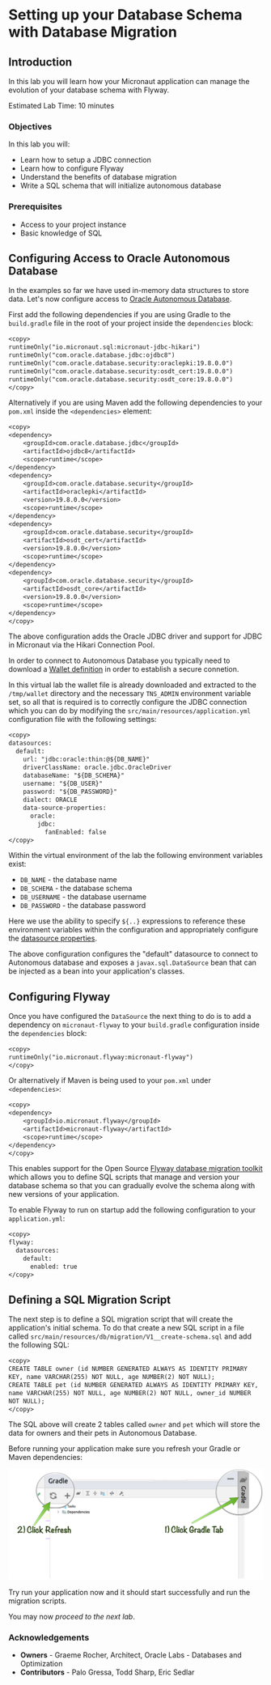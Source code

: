 # Setting up your Database Schema with Database Migration

## Introduction
In this lab you will learn how your Micronaut application can manage the evolution of your database schema with Flyway.

Estimated Lab Time: 10 minutes

### Objectives

In this lab you will:
* Learn how to setup a JDBC connection
* Learn how to configure Flyway
* Understand the benefits of database migration
* Write a SQL schema that will initialize autonomous database

### Prerequisites

- Access to your project instance
- Basic knowledge of SQL

## Configuring Access to Oracle Autonomous Database

In the examples so far we have used in-memory data structures to store data. Let's now configure access to [Oracle Autonomous Database](https://www.oracle.com/autonomous-database/).

First add the following dependencies if you are using Gradle to the `build.gradle` file in the root of your project inside the `dependencies` block:

	<copy>
	runtimeOnly("io.micronaut.sql:micronaut-jdbc-hikari")
    runtimeOnly("com.oracle.database.jdbc:ojdbc8")
    runtimeOnly("com.oracle.database.security:oraclepki:19.8.0.0")
    runtimeOnly("com.oracle.database.security:osdt_cert:19.8.0.0")
    runtimeOnly("com.oracle.database.security:osdt_core:19.8.0.0")
	</copy>

Alternatively if you are using Maven add the following dependencies to your `pom.xml` inside the `<dependencies>` element:

	<copy>
	<dependency>
		<groupId>com.oracle.database.jdbc</groupId>
		<artifactId>ojdbc8</artifactId>
		<scope>runtime</scope>
	</dependency>
	<dependency>
		<groupId>com.oracle.database.security</groupId>
		<artifactId>oraclepki</artifactId>
		<version>19.8.0.0</version>
		<scope>runtime</scope>
	</dependency>		
	<dependency>
		<groupId>com.oracle.database.security</groupId>
		<artifactId>osdt_cert</artifactId>
		<version>19.8.0.0</version>
		<scope>runtime</scope>
	</dependency>			
	<dependency>
		<groupId>com.oracle.database.security</groupId>
		<artifactId>osdt_core</artifactId>
		<version>19.8.0.0</version>
		<scope>runtime</scope>
	</dependency>			
	</copy>

The above configuration adds the Oracle JDBC driver and support for JDBC in Micronaut via the Hikari Connection Pool.

In order to connect to Autonomous Database you typically need to download a [Wallet definition](https://docs.oracle.com/en/cloud/paas/atp-cloud/atpug/wallet-rotate.html#GUID-F0995A6A-78BD-4C9D-9A34-B970BD152CAD) in order to establish a secure connetion.

In this virtual lab the wallet file is already downloaded and extracted to the `/tmp/wallet` directory and the necessary `TNS_ADMIN` environment variable set, so all that is required is to correctly configure the JDBC connection which you can do by modifying the `src/main/resources/application.yml` configuration file with the following settings:

	<copy>
	datasources:
	  default:
	    url: "jdbc:oracle:thin:@${DB_NAME}"
	    driverClassName: oracle.jdbc.OracleDriver
	    databaseName: "${DB_SCHEMA}"
	    username: "${DB_USER}"
	    password: "${DB_PASSWORD}"
	    dialect: ORACLE
	    data-source-properties:
	      oracle:
	        jdbc:
	          fanEnabled: false
	</copy>	

Within the virtual environment of the lab the following environment variables exist:

* `DB_NAME` - the database name
* `DB_SCHEMA` - the database schema
* `DB_USERNAME` - the database username
* `DB_PASSWORD` - the database password

Here we use the ability to specify `${..}` expressions to reference these environment variables within the configuration and appropriately configure the [datasource properties](https://micronaut-projects.github.io/micronaut-sql/latest/guide/configurationreference.html#io.micronaut.configuration.jdbc.hikari.DatasourceConfiguration).

The above configuration configures the "default" datasource to connect to Autonomous database and exposes a `javax.sql.DataSource` bean that can be injected as a bean into your application's classes.

## Configuring Flyway

Once you have configured the `DataSource` the next thing to do is to add a dependency on `micronaut-flyway` to your `build.gradle` configuration inside the `dependencies` block:

	<copy>
    runtimeOnly("io.micronaut.flyway:micronaut-flyway")
	</copy>


Or alternatively if Maven is being used to your `pom.xml` under `<dependencies>`:

	<copy>
	<dependency>
		<groupId>io.micronaut.flyway</groupId>
		<artifactId>micronaut-flyway</artifactId>
		<scope>runtime</scope>
	</dependency>
	</copy>

This enables support for the Open Source [Flyway database migration toolkit](https://flywaydb.org) which allows you to define SQL scripts that manage and version your database schema so that you can gradually evolve the schema along with new versions of your application.

To enable Flyway to run on startup add the following configuration to your `application.yml`:

	<copy>
	flyway:
	  datasources: 
	    default: 
	      enabled: true 
	</copy>

## Defining a SQL Migration Script

The next step is to define a SQL migration script that will create the application's initial schema. To do that create a new SQL script in a file called `src/main/resources/db/migration/V1__create-schema.sql` and add the following SQL:

	<copy>
	CREATE TABLE owner (id NUMBER GENERATED ALWAYS AS IDENTITY PRIMARY KEY, name VARCHAR(255) NOT NULL, age NUMBER(2) NOT NULL);
	CREATE TABLE pet (id NUMBER GENERATED ALWAYS AS IDENTITY PRIMARY KEY, name VARCHAR(255) NOT NULL, age NUMBER(2) NOT NULL, owner_id NUMBER NOT NULL);
	</copy>

The SQL above will create 2 tables called `owner` and `pet` which will store the data for owners and their pets in Autonomous Database.

Before running your application make sure you refresh your Gradle or Maven dependencies:

![Project Dialog](../images/dependency-refresh.png)

Try run your application now and it should start successfully and run the migration scripts.

You may now *proceed to the next lab*.

### Acknowledgements
- **Owners** - Graeme Rocher, Architect, Oracle Labs - Databases and Optimization
- **Contributors** - Palo Gressa, Todd Sharp, Eric Sedlar